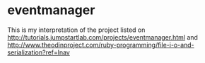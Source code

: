 # eventmanager

This is my interpretation of the project listed on http://tutorials.jumpstartlab.com/projects/eventmanager.html and http://www.theodinproject.com/ruby-programming/file-i-o-and-serialization?ref=lnav
